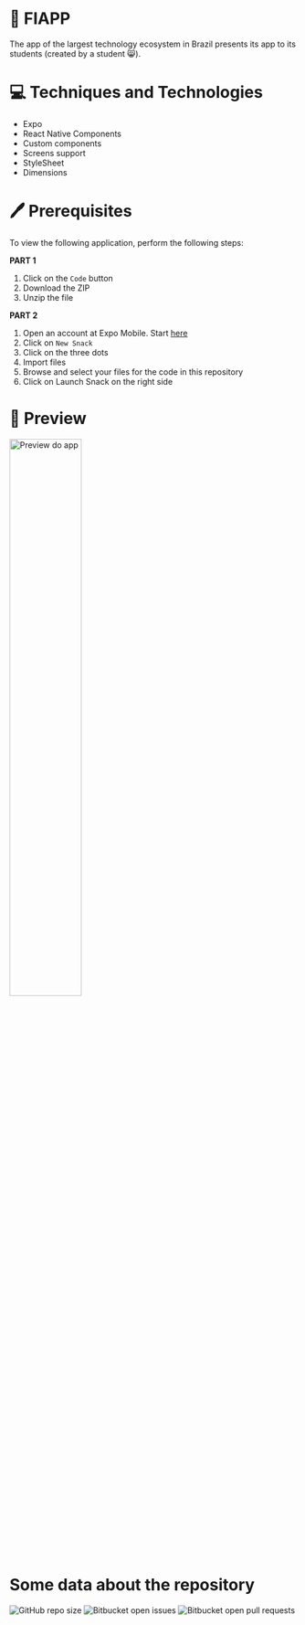 # 🖤 FIAPP
The app of the largest technology ecosystem in Brazil presents its app to its students (created by a student 😸).

# 💻 Techniques and Technologies
- Expo
- React Native Components
- Custom components
- Screens support
- StyleSheet
- Dimensions

# 🖊  Prerequisites
To view the following application, perform the following steps:

**PART 1**
1. Click on the `Code` button
2. Download the ZIP
3. Unzip the file


**PART 2**
1. Open an account at Expo Mobile. Start [here]( https://expo.dev/signup?redirect_uri=https%3A%2F%2Fsnack.expo.dev%2F%40beatrizsanti%2Fsnack-0%3FhideQueryParams%3Dtrue
) 
2. Click on `New Snack`
3. Click on the three dots
4. Import files
5. Browse and select your files for the code in this repository
6. Click on Launch Snack on the right side

# 📲 Preview
<img src="fiapp_preview.png" alt="Preview do app" style="width: 50%; height: auto;">

# Some data about the repository
![GitHub repo size](https://img.shields.io/github/repo-size/M1relly/fiapp?style=for-the-badge)
![Bitbucket open issues](https://img.shields.io/bitbucket/issues/M1relly/fiapp?style=for-the-badge)
![Bitbucket open pull requests](https://img.shields.io/bitbucket/pr-raw/M1relly/fiapp?style=for-the-badge)




